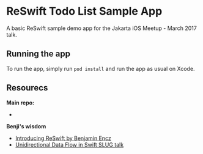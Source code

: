 # ReSwift Todo List Sample App
A basic ReSwift sample demo app for the Jakarta iOS Meetup - March 2017 talk. 

## Running the app 
To run the app, simply run `pod install` and run the app as usual on Xcode.

## Resourecs
**Main repo:**
- [](github.com/ReSwift/ReSwift)

**Benji's wisdom**
- [Introducing ReSwift by Benjamin Encz](blog.benjamin-encz.de/post/introducing-reswift)
- [Unidirectional Data Flow in Swift SLUG talk](https://realm.io/news/benji-encz-unidirectional-data-flow-swift)


